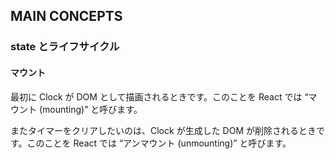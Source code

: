 ## MAIN CONCEPTS

### state とライフサイクル

#### マウント

最初に Clock が DOM として描画されるときです。このことを React では “マウント (mounting)” と呼びます。

またタイマーをクリアしたいのは、Clock が生成した DOM が削除されるときです。このことを React では “アンマウント (unmounting)” と呼びます。
